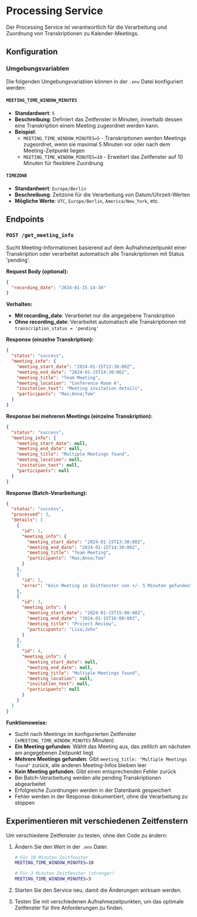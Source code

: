 # Processing Service

Der Processing Service ist verantwortlich für die Verarbeitung und Zuordnung von Transkriptionen zu Kalender-Meetings.

## Konfiguration

### Umgebungsvariablen

Die folgenden Umgebungsvariablen können in der `.env` Datei konfiguriert werden:

#### `MEETING_TIME_WINDOW_MINUTES`
- **Standardwert**: `5`
- **Beschreibung**: Definiert das Zeitfenster in Minuten, innerhalb dessen eine Transkription einem Meeting zugeordnet werden kann.
- **Beispiel**: 
  - `MEETING_TIME_WINDOW_MINUTES=5` - Transkriptionen werden Meetings zugeordnet, wenn sie maximal 5 Minuten vor oder nach dem Meeting-Zeitpunkt liegen
  - `MEETING_TIME_WINDOW_MINUTES=10` - Erweitert das Zeitfenster auf 10 Minuten für flexiblere Zuordnung

#### `TIMEZONE`
- **Standardwert**: `Europe/Berlin`
- **Beschreibung**: Zeitzone für die Verarbeitung von Datum/Uhrzeit-Werten
- **Mögliche Werte**: `UTC`, `Europe/Berlin`, `America/New_York`, etc.

## Endpoints

### `POST /get_meeting_info`
Sucht Meeting-Informationen basierend auf dem Aufnahmezeitpunkt einer Transkription oder verarbeitet automatisch alle Transkriptionen mit Status 'pending'.

**Request Body (optional):**
```json
{
  "recording_date": "2024-01-15 14-30"
}
```

**Verhalten:**
- **Mit recording_date**: Verarbeitet nur die angegebene Transkription
- **Ohne recording_date**: Verarbeitet automatisch alle Transkriptionen mit `transcription_status = 'pending'`

**Response (einzelne Transkription):**
```json
{
  "status": "success",
  "meeting_info": {
    "meeting_start_date": "2024-01-15T13:30:00Z",
    "meeting_end_date": "2024-01-15T14:30:00Z",
    "meeting_title": "Team Meeting",
    "meeting_location": "Conference Room A",
    "invitation_text": "Meeting invitation details",
    "participants": "Max;Anna;Tom"
  }
}
```

**Response bei mehreren Meetings (einzelne Transkription):**
```json
{
  "status": "success",
  "meeting_info": {
    "meeting_start_date": null,
    "meeting_end_date": null,
    "meeting_title": "Multiple Meetings found",
    "meeting_location": null,
    "invitation_text": null,
    "participants": null
  }
}
```

**Response (Batch-Verarbeitung):**
```json
{
  "status": "success",
  "processed": 3,
  "details": [
    {
      "id": 1,
      "meeting_info": {
        "meeting_start_date": "2024-01-15T13:30:00Z",
        "meeting_end_date": "2024-01-15T14:30:00Z",
        "meeting_title": "Team Meeting",
        "participants": "Max;Anna;Tom"
      }
    },
    {
      "id": 2,
      "error": "Kein Meeting im Zeitfenster von +/- 5 Minuten gefunden"
    },
    {
      "id": 3,
      "meeting_info": {
        "meeting_start_date": "2024-01-15T15:00:00Z",
        "meeting_end_date": "2024-01-15T16:00:00Z",
        "meeting_title": "Project Review",
        "participants": "Lisa;John"
      }
    },
    {
      "id": 4,
      "meeting_info": {
        "meeting_start_date": null,
        "meeting_end_date": null,
        "meeting_title": "Multiple Meetings found",
        "meeting_location": null,
        "invitation_text": null,
        "participants": null
      }
    }
  ]
}
```

**Funktionsweise:**
- Sucht nach Meetings im konfigurierten Zeitfenster (±`MEETING_TIME_WINDOW_MINUTES` Minuten)
- **Ein Meeting gefunden**: Wählt das Meeting aus, das zeitlich am nächsten am angegebenen Zeitpunkt liegt
- **Mehrere Meetings gefunden**: Gibt `meeting_title: "Multiple Meetings found"` zurück, alle anderen Meeting-Infos bleiben leer
- **Kein Meeting gefunden**: Gibt einen entsprechenden Fehler zurück
- Bei Batch-Verarbeitung werden alle pending Transkriptionen abgearbeitet
- Erfolgreiche Zuordnungen werden in der Datenbank gespeichert
- Fehler werden in der Response dokumentiert, ohne die Verarbeitung zu stoppen

## Experimentieren mit verschiedenen Zeitfenstern

Um verschiedene Zeitfenster zu testen, ohne den Code zu ändern:

1. Ändern Sie den Wert in der `.env` Datei:
   ```bash
   # Für 10 Minuten Zeitfenster
   MEETING_TIME_WINDOW_MINUTES=10
   
   # Für 3 Minuten Zeitfenster (strenger)
   MEETING_TIME_WINDOW_MINUTES=3
   ```

2. Starten Sie den Service neu, damit die Änderungen wirksam werden.

3. Testen Sie mit verschiedenen Aufnahmezeitpunkten, um das optimale Zeitfenster für Ihre Anforderungen zu finden. 